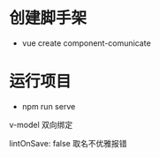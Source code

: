 # 创建脚手架
- vue create component-comunicate

# 运行项目
- npm run serve

v-model 双向绑定 

lintOnSave: false 取名不优雅报错